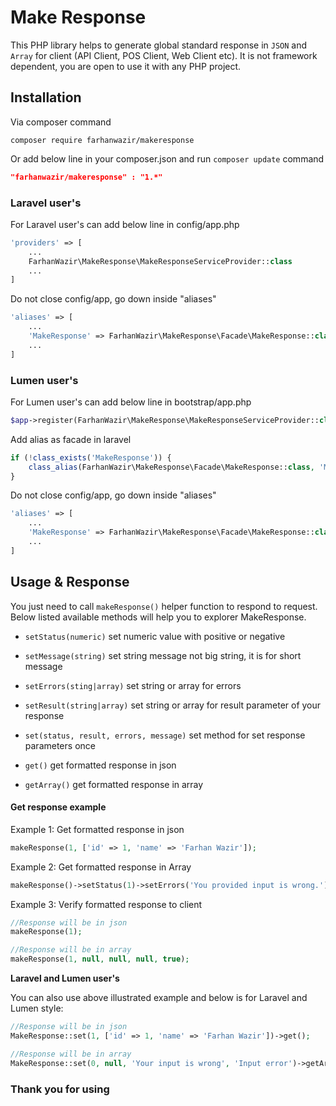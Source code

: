 # Make Response
This PHP library helps to generate global standard response in `JSON` and `Array` for client (API Client, POS Client, Web Client etc). It is not framework dependent, you are open to use it with any PHP project.

## Installation
Via composer command
```composer
composer require farhanwazir/makeresponse
```

Or add below line in your composer.json and run `composer update` command
```composer.json
"farhanwazir/makeresponse" : "1.*"
```

### Laravel user's
For Laravel user's can add below line in config/app.php
```php
'providers' => [
    ...
    FarhanWazir\MakeResponse\MakeResponseServiceProvider::class
    ...
]
```

Do not close config/app, go down inside "aliases"
```php
'aliases' => [
    ...
    'MakeResponse' => FarhanWazir\MakeResponse\Facade\MakeResponse::class
    ...
]
```

### Lumen user's
For Lumen user's can add below line in bootstrap/app.php
```php
$app->register(FarhanWazir\MakeResponse\MakeResponseServiceProvider::class);
```
Add alias as facade in laravel
```php
if (!class_exists('MakeResponse')) {
    class_alias(FarhanWazir\MakeResponse\Facade\MakeResponse::class, 'MakeResponse');
}
```

Do not close config/app, go down inside "aliases"
```php
'aliases' => [
    ...
    'MakeResponse' => FarhanWazir\MakeResponse\Facade\MakeResponse::class
    ...
]
```


## Usage & Response
You just need to call `makeResponse()` helper function to respond to request. Below listed available methods will help you to explorer MakeResponse.

- `setStatus(numeric)` set numeric value with positive or negative
- `setMessage(string)` set string message not big string, it is for short message
- `setErrors(sting|array)` set string or array for errors
- `setResult(string|array)` set string or array for result parameter of your response
- `set(status, result, errors, message)` set method for set response parameters once

- `get()` get formatted response in json
- `getArray()` get formatted response in array

#### Get response example
Example 1: Get formatted response in json
```php
makeResponse(1, ['id' => 1, 'name' => 'Farhan Wazir']);
```
Example 2: Get formatted response in Array
```php
makeResponse()->setStatus(1)->setErrors('You provided input is wrong.')->getArray();
```
Example 3: Verify formatted response to client
```php
//Response will be in json
makeResponse(1);

//Response will be in array
makeResponse(1, null, null, null, true);
```

**Laravel and Lumen user's**

You can also use above illustrated example and below is for Laravel and Lumen style:
```php
//Response will be in json
MakeResponse::set(1, ['id' => 1, 'name' => 'Farhan Wazir'])->get();

//Response will be in array
MakeResponse::set(0, null, 'Your input is wrong', 'Input error')->getArray();
```


### Thank you for using